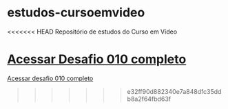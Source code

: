 # estudos-cursoemvideo

<<<<<<< HEAD
Repositório de estudos do Curso em Vídeo

<a href="https://prediin.github.io/estudos-cursoemvideo/html-css/desafio010/android.html">Acessar Desafio 010 completo</a>
=======
<a href="https://prediin.github.io/estudos-cursoemvideo/html-css/desafio010/index.html">Acessar desafio 010 completo</a>
>>>>>>> e32ff90d882340e7a848dfc35ddb8a2f64fbd63f
